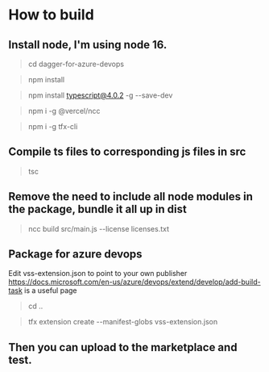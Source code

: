 # How to build

## Install node, I'm using node 16.

> cd dagger-for-azure-devops

> npm install

> npm install typescript@4.0.2 -g --save-dev

> npm i -g @vercel/ncc

> npm i -g tfx-cli

## Compile ts files to corresponding js files in src

> tsc

## Remove the need to include all node modules in the package, bundle it all up in dist

> ncc build src/main.js --license licenses.txt

## Package for azure devops

Edit vss-extension.json to point to your own publisher
<https://docs.microsoft.com/en-us/azure/devops/extend/develop/add-build-task> is a useful page

> cd ..

> tfx extension create --manifest-globs vss-extension.json

## Then you can upload to the marketplace and test.
